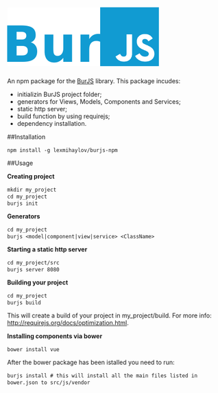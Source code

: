 ![BurJS](https://raw.githubusercontent.com/lexmihaylov/burjs/master/burjs.png)
=======
An npm package for the [BurJS](https://github.com/lexmihaylov/burjs) library. This package incudes: 
 * initializin BurJS project folder;
 * generators for Views, Models, Components and Services;
 * static http server;
 * build function by using requirejs;
 * dependency installation.

##Installation

    npm install -g lexmihaylov/burjs-npm

##Usage

__Creating project__

    mkdir my_project
    cd my_project
    burjs init
    
__Generators__

    cd my_project
    burjs <model|component|view|service> <ClassName>
    
__Starting a static http server__

    cd my_project/src
    burjs server 8080
    
__Building your project__

    cd my_project
    burjs build
    
This will create a build of your project in my_project/build. For more info: http://requirejs.org/docs/optimization.html.

__Installing components via bower__

    bower install vue
After the bower package has been istalled you need to run:

    burjs install # this will install all the main files listed in bower.json to src/js/vendor